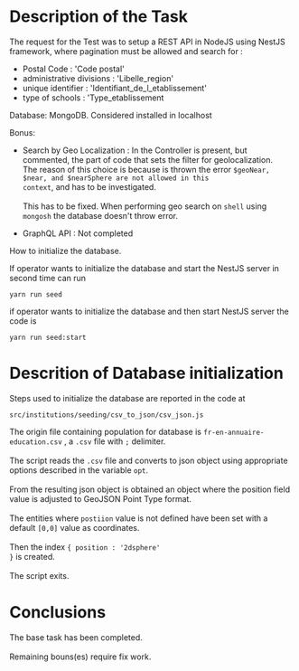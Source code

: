 # Description of the Task

The request for the Test was to setup a REST API in NodeJS using NestJS framework, where pagination must be allowed and search for :

- Postal Code : 'Code postal'
- administrative divisions : 'Libelle_region'  
- unique identifier : 'Identifiant_de_l_etablissement'
- type of schools : 'Type_etablissement

Database:
MongoDB. Considered installed in localhost

Bonus:
- Search by Geo Localization : In the Controller is present, but commented, the part of code that sets the filter for geolocalization.<br> The reason of this choice is because is thrown the error <code>$geoNear, $near, and $nearSphere are not allowed in this context</code>, and has to be investigated. <br><br>This has to be fixed. When performing geo search on <code>shell</code> using <code>mongosh</code> the database doesn't throw error. 

- GraphQL API : Not completed

How to initialize the database.

If operator wants to initialize the database and start the NestJS server in second time can run 

<code>yarn run seed</code>

if operator wants to initialize the database and then start NestJS server the code is

<code>yarn run seed:start</code>

# Descrition of Database initialization

Steps used to initialize the database are reported in the code at 

<code>src/institutions/seeding/csv_to_json/csv_json.js</code>

The origin file containing population for database is <code>fr-en-annuaire-education.csv</code> , a <code>.csv</code> file with <code>;</code> delimiter. <br><br>
The script reads the <code>.csv</code> file and converts to json object using appropriate options described in the variable <code>opt</code>. <br><br>
From the resulting json object is obtained an object where the </code>position</code> field value is adjusted to GeoJSON Point Type format.<br><br>
The entities where <code>postiion</code> value is not defined have been set with a default <code>[0,0]</code> value as coordinates.<br><br>
Then the index <code>{ position : '2dsphere' }</code> is created.<br><br>
The script exits.

# Conclusions

The base task has been completed.<br><br>
Remaining bouns(es) require fix work.
